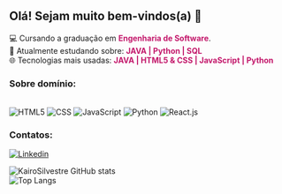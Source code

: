 ## Olá! Sejam muito bem-vindos(a) 🚀
💻 Cursando a graduação em <strong style="color: #C3186B">Engenharia de Software</strong>.
<br>
🏫 Atualmente estudando sobre: <strong style="color: #C3186B"> JAVA | Python | SQL </strong>
<br>
🌐 Tecnologias mais usadas: <strong style="color: #C3186B"> JAVA | HTML5 & CSS | JavaScript | Python</strong>
<br>

<h3>Sobre domínio:</h3>
<div style="display: inline_block"><br/>
    <img aling="center" alt="HTML5"src="https://img.shields.io/badge/HTML5-E34F26?style=for-the-badge&logo=html5&logoColor=white">
    <img aling="center" alt="CSS"src="https://img.shields.io/badge/CSS3-1572B6?style=for-the-badge&logo=css3&logoColor=white">
    <img aling="center" alt="JavaScript"src="https://img.shields.io/badge/JavaScript-323330?style=for-the-badge&logo=javascript&logoColor=F7DF1E">
    <img aling="center" alt="Python"src="https://img.shields.io/badge/Python-14354C?style=for-the-badge&logo=python&logoColor=white">
    <img aling="center" alt="React.js"src="https://img.shields.io/badge/React-20232A?style=for-the-badge&logo=react&logoColor=61DAFB">
    <!-- <img aling="center" alt="Tailwind.css"src="https://img.shields.io/badge/Tailwind_CSS-38B2AC?style=for-the-badge&logo=tailwind-css&logoColor=white"> -->
</div>

### Contatos: 

[![Linkedin](https://img.shields.io/badge/LinkedIn-0077B5?style=for-the-badge&logo=linkedin&logoColor=white)](https://www.linkedin.com/in/kairo-carvalho-4713672b8/)

![KairoSilvestre GitHub stats](https://github-readme-stats.vercel.app/api?username=KairoSilvestre&show_icons=true&theme=dracula)
<br>
![Top Langs](https://github-readme-stats.vercel.app/api/top-langs/?username=KairoSilvestre&hide_progress=true&theme=dracula)